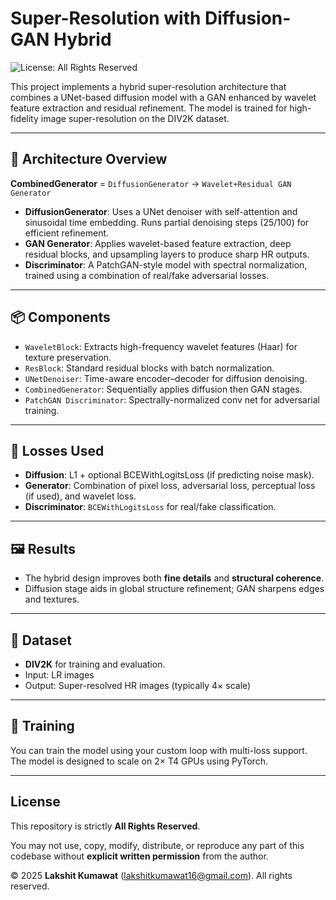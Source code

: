 # Super-Resolution with Diffusion-GAN Hybrid

![License: All Rights Reserved](https://img.shields.io/badge/license-All--Rights--Reserved-red.svg)

This project implements a hybrid super-resolution architecture that combines a UNet-based diffusion model with a GAN enhanced by wavelet feature extraction and residual refinement. The model is trained for high-fidelity image super-resolution on the DIV2K dataset.

---

## 🧠 Architecture Overview

**CombinedGenerator** = `DiffusionGenerator` → `Wavelet+Residual GAN Generator`

- **DiffusionGenerator**: Uses a UNet denoiser with self-attention and sinusoidal time embedding. Runs partial denoising steps (25/100) for efficient refinement.
- **GAN Generator**: Applies wavelet-based feature extraction, deep residual blocks, and upsampling layers to produce sharp HR outputs.
- **Discriminator**: A PatchGAN-style model with spectral normalization, trained using a combination of real/fake adversarial losses.

---

## 📦 Components

- `WaveletBlock`: Extracts high-frequency wavelet features (Haar) for texture preservation.
- `ResBlock`: Standard residual blocks with batch normalization.
- `UNetDenoiser`: Time-aware encoder–decoder for diffusion denoising.
- `CombinedGenerator`: Sequentially applies diffusion then GAN stages.
- `PatchGAN Discriminator`: Spectrally-normalized conv net for adversarial training.

---

## 🔧 Losses Used

- **Diffusion**: L1 + optional BCEWithLogitsLoss (if predicting noise mask).
- **Generator**: Combination of pixel loss, adversarial loss, perceptual loss (if used), and wavelet loss.
- **Discriminator**: `BCEWithLogitsLoss` for real/fake classification.

---

## 🖼️ Results

- The hybrid design improves both **fine details** and **structural coherence**.
- Diffusion stage aids in global structure refinement; GAN sharpens edges and textures.

---

## 🧪 Dataset

- **DIV2K** for training and evaluation.
- Input: LR images
- Output: Super-resolved HR images (typically 4× scale)

---

## 🚀 Training

You can train the model using your custom loop with multi-loss support. The model is designed to scale on 2× T4 GPUs using PyTorch.

---

## License

This repository is strictly **All Rights Reserved**.

You may not use, copy, modify, distribute, or reproduce any part of this codebase without **explicit written permission** from the author.

© 2025 **Lakshit Kumawat** (lakshitkumawat16@gmail.com). All rights reserved.
